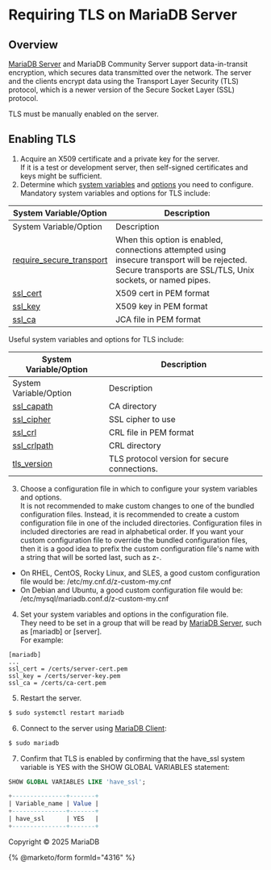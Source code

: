# Requiring TLS on MariaDB Server

## Overview

[MariaDB Server](../../../../../en/mariadb-enterprise-server/) and MariaDB Community Server support data-in-transit encryption, which secures data transmitted over the network. The server and the clients encrypt data using the Transport Layer Security (TLS) protocol, which is a newer version of the Secure Socket Layer (SSL) protocol.

TLS must be manually enabled on the server.

## Enabling TLS

1. Acquire an X509 certificate and a private key for the server.\
   If it is a test or development server, then self-signed certificates and keys might be sufficient.
2. Determine which [system variables](../../../../ha-and-performance/optimization-and-tuning/system-variables/) and [options](../../../../server-management/starting-and-stopping-mariadb/mariadbd-options.md) you need to configure.\
   Mandatory system variables and options for TLS include:

| System Variable/Option                                                                                                                                    | Description                                                                                                                                                |
| --------------------------------------------------------------------------------------------------------------------------------------------------------- | ---------------------------------------------------------------------------------------------------------------------------------------------------------- |
| System Variable/Option                                                                                                                                    | Description                                                                                                                                                |
| [require\_secure\_transport](../../../../ha-and-performance/optimization-and-tuning/system-variables/server-system-variables.md#require_secure_transport) | When this option is enabled, connections attempted using insecure transport will be rejected. Secure transports are SSL/TLS, Unix sockets, or named pipes. |
| [ssl\_cert](ssltls-system-variables.md#ssl_cert)                                                                                                          | X509 cert in PEM format                                                                                                                                    |
| [ssl\_key](ssltls-system-variables.md#ssl_key)                                                                                                            | X509 key in PEM format                                                                                                                                     |
| [ssl\_ca](ssltls-system-variables.md#ssl_ca)                                                                                                              | JCA file in PEM format                                                                                                                                     |

Useful system variables and options for TLS include:

| System Variable/Option                                 | Description                                  |
| ------------------------------------------------------ | -------------------------------------------- |
| System Variable/Option                                 | Description                                  |
| [ssl\_capath](ssltls-system-variables.md#ssl_capath)   | CA directory                                 |
| [ssl\_cipher](ssltls-system-variables.md#ssl_cipher)   | SSL cipher to use                            |
| [ssl\_crl](ssltls-system-variables.md#ssl_crl)         | CRL file in PEM format                       |
| [ssl\_crlpath](ssltls-system-variables.md#ssl_crlpath) | CRL directory                                |
| [tls\_version](ssltls-system-variables.md#tls_version) | TLS protocol version for secure connections. |

3. Choose a configuration file in which to configure your system variables and options.\
   It is not recommended to make custom changes to one of the bundled configuration files. Instead, it is recommended to create a custom configuration file in one of the included directories. Configuration files in included directories are read in alphabetical order. If you want your custom configuration file to override the bundled configuration files, then it is a good idea to prefix the custom configuration file's name with a string that will be sorted last, such as z-.

* On RHEL, CentOS, Rocky Linux, and SLES, a good custom configuration file would be: /etc/my.cnf.d/z-custom-my.cnf
* On Debian and Ubuntu, a good custom configuration file would be: /etc/mysql/mariadb.conf.d/z-custom-my.cnf

4. Set your system variables and options in the configuration file.\
   They need to be set in a group that will be read by [MariaDB Server](../../../../../en/mariadb-enterprise-server/), such as \[mariadb] or \[server].\
   For example:

```
[mariadb]
...
ssl_cert = /certs/server-cert.pem
ssl_key = /certs/server-key.pem
ssl_ca = /certs/ca-cert.pem
```

5. Restart the server.

```bash
$ sudo systemctl restart mariadb
```

6. Connect to the server using [MariaDB Client](../../../../clients-and-utilities/mariadb-client/):

```bash
$ sudo mariadb
```

7. Confirm that TLS is enabled by confirming that the have\_ssl system variable is YES with the SHOW GLOBAL VARIABLES statement:

```sql
SHOW GLOBAL VARIABLES LIKE 'have_ssl';

+---------------+-------+
| Variable_name | Value |
+---------------+-------+
| have_ssl      | YES   |
+---------------+-------+
```

Copyright © 2025 MariaDB

{% @marketo/form formId="4316" %}
